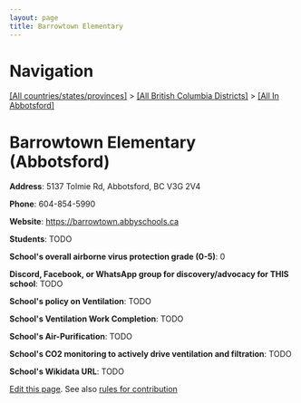 ```yaml
---
layout: page
title: Barrowtown Elementary
---
```

# Navigation

[[All countries/states/provinces]](../../..) > [[All British Columbia Districts]](../..) > [[All In Abbotsford]](..)

# Barrowtown Elementary (Abbotsford)

**Address**: 5137 Tolmie Rd, Abbotsford, BC V3G 2V4

**Phone**: 604-854-5990

**Website**: <https://barrowtown.abbyschools.ca>

**Students**: TODO

**School's overall airborne virus protection grade (0-5)**: 0

**Discord, Facebook, or WhatsApp group for discovery/advocacy for THIS school**: TODO

**School's policy on Ventilation**: TODO

**School's Ventilation Work Completion**: TODO

**School's Air-Purification**: TODO

**School's CO2 monitoring to actively drive ventilation and filtration**: TODO

**School's Wikidata URL**: TODO


[Edit this page](https://github.com/ventilate-schools/BC/edit/main/./Abbotsford/Barrowtown_Elementary.md). See also [rules for contribution](../../../contribution-rules/)